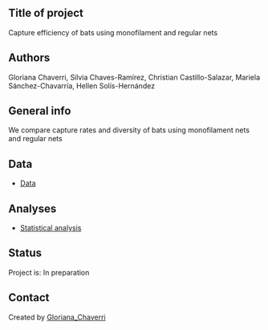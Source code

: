 ## Title of project
Capture efficiency of bats using monofilament and regular nets

## Authors
Gloriana Chaverri, Silvia Chaves-Ramírez, Christian Castillo-Salazar, Mariela Sánchez-Chavarría, Hellen Solís-Hernández

## General info

We compare capture rates and diversity of bats using monofilament nets and regular nets

## Data
* [Data](https://github.com/morceglo/Monofilament-nets-for-bats/blob/main/Nets.xlsx)

## Analyses

* [Statistical analysis](https://github.com/morceglo/Monofilament-nets-for-bats/blob/main/MF%20nets%20bats.R)

## Status
Project is: In preparation

## Contact
Created by [Gloriana_Chaverri](batcr.com/)
